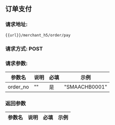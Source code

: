 ## 订单支付
### 请求地址:
```
{{url}}/merchant_h5/order/pay
```
### 请求方式: POST  
### 请求参数:  

|参数名|说明|必填|示例|  
 |---|---|---|---|  
|order_no|""|是|"SMAACHB0001"|  
### 返回参数  

|参数名|说明|必填|示例|  
 |---|---|---|---|  
